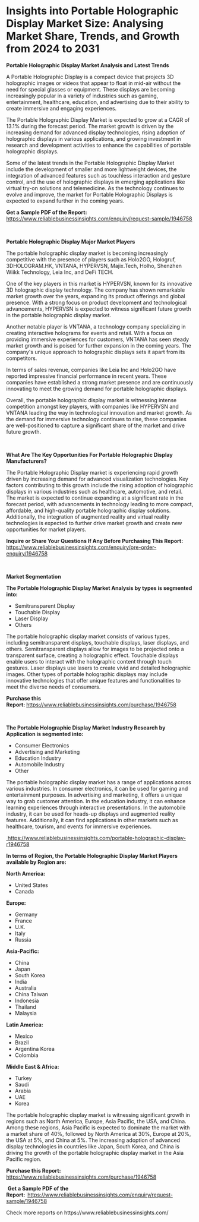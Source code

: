 <p><h1>Insights into Portable Holographic Display Market Size: Analysing Market Share, Trends, and Growth from 2024 to 2031</h1></p><p><strong>Portable Holographic Display Market Analysis and Latest Trends</strong></p>
<p><p>A Portable Holographic Display is a compact device that projects 3D holographic images or videos that appear to float in mid-air without the need for special glasses or equipment. These displays are becoming increasingly popular in a variety of industries such as gaming, entertainment, healthcare, education, and advertising due to their ability to create immersive and engaging experiences.</p><p>The Portable Holographic Display Market is expected to grow at a CAGR of 13.1% during the forecast period. The market growth is driven by the increasing demand for advanced display technologies, rising adoption of holographic displays in various applications, and growing investment in research and development activities to enhance the capabilities of portable holographic displays.</p><p>Some of the latest trends in the Portable Holographic Display Market include the development of smaller and more lightweight devices, the integration of advanced features such as touchless interaction and gesture control, and the use of holographic displays in emerging applications like virtual try-on solutions and telemedicine. As the technology continues to evolve and improve, the market for Portable Holographic Displays is expected to expand further in the coming years.</p></p>
<p><strong>Get a Sample PDF of the Report:&nbsp;</strong> <a href="https://www.reliablebusinessinsights.com/enquiry/request-sample/1946758">https://www.reliablebusinessinsights.com/enquiry/request-sample/1946758</a></p>
<p>&nbsp;</p>
<p><strong>Portable Holographic Display Major Market Players</strong></p>
<p><p>The portable holographic display market is becoming increasingly competitive with the presence of players such as Holo2GO, Hologruf, 3DHOLOGRAM.HK, VNTANA, HYPERVSN, Majix.Tech, Holho, Shenzhen Wiikk Technology, Leia Inc, and DeFi TECH. </p><p>One of the key players in this market is HYPERVSN, known for its innovative 3D holographic display technology. The company has shown remarkable market growth over the years, expanding its product offerings and global presence. With a strong focus on product development and technological advancements, HYPERVSN is expected to witness significant future growth in the portable holographic display market.</p><p>Another notable player is VNTANA, a technology company specializing in creating interactive holograms for events and retail. With a focus on providing immersive experiences for customers, VNTANA has seen steady market growth and is poised for further expansion in the coming years. The company's unique approach to holographic displays sets it apart from its competitors.</p><p>In terms of sales revenue, companies like Leia Inc and Holo2GO have reported impressive financial performance in recent years. These companies have established a strong market presence and are continuously innovating to meet the growing demand for portable holographic displays.</p><p>Overall, the portable holographic display market is witnessing intense competition amongst key players, with companies like HYPERVSN and VNTANA leading the way in technological innovation and market growth. As the demand for immersive technology continues to rise, these companies are well-positioned to capture a significant share of the market and drive future growth.</p></p>
<p>&nbsp;</p>
<p><strong>What Are The Key Opportunities For Portable Holographic Display Manufacturers?</strong></p>
<p><p>The Portable Holographic Display market is experiencing rapid growth driven by increasing demand for advanced visualization technologies. Key factors contributing to this growth include the rising adoption of holographic displays in various industries such as healthcare, automotive, and retail. The market is expected to continue expanding at a significant rate in the forecast period, with advancements in technology leading to more compact, affordable, and high-quality portable holographic display solutions. Additionally, the integration of augmented reality and virtual reality technologies is expected to further drive market growth and create new opportunities for market players.</p></p>
<p><strong>Inquire or Share Your Questions If Any Before Purchasing This Report:</strong> <a href="https://www.reliablebusinessinsights.com/enquiry/pre-order-enquiry/1946758">https://www.reliablebusinessinsights.com/enquiry/pre-order-enquiry/1946758</a></p>
<p>&nbsp;</p>
<p><strong>Market Segmentation</strong></p>
<p><strong>The Portable Holographic Display Market Analysis by types is segmented into:</strong></p>
<p><ul><li>Semitransparent Display</li><li>Touchable Display</li><li>Laser Display</li><li>Others</li></ul></p>
<p><p>The portable holographic display market consists of various types, including semitransparent displays, touchable displays, laser displays, and others. Semitransparent displays allow for images to be projected onto a transparent surface, creating a holographic effect. Touchable displays enable users to interact with the holographic content through touch gestures. Laser displays use lasers to create vivid and detailed holographic images. Other types of portable holographic displays may include innovative technologies that offer unique features and functionalities to meet the diverse needs of consumers.</p></p>
<p><strong>Purchase this Report:&nbsp;</strong><a href="https://www.reliablebusinessinsights.com/purchase/1946758">https://www.reliablebusinessinsights.com/purchase/1946758</a></p>
<p>&nbsp;</p>
<p><strong>The Portable Holographic Display Market Industry Research by Application is segmented into:</strong></p>
<p><ul><li>Consumer Electronics</li><li>Advertising and Marketing</li><li>Education Industry</li><li>Automobile Industry</li><li>Other</li></ul></p>
<p><p>The portable holographic display market has a range of applications across various industries. In consumer electronics, it can be used for gaming and entertainment purposes. In advertising and marketing, it offers a unique way to grab customer attention. In the education industry, it can enhance learning experiences through interactive presentations. In the automobile industry, it can be used for heads-up displays and augmented reality features. Additionally, it can find applications in other markets such as healthcare, tourism, and events for immersive experiences.</p></p>
<p><a href="https://www.reliablebusinessinsights.com/portable-holographic-display-r1946758">&nbsp;https://www.reliablebusinessinsights.com/portable-holographic-display-r1946758</a></p>
<p><strong>In terms of Region, the Portable Holographic Display Market Players available by Region are:</strong></p>
<p>
    <p> <strong> North America: </strong>
        <ul>
            <li>United States</li>
            <li>Canada</li>
        </ul>
        </p> 
    <p> <strong> Europe: </strong>
        <ul>
            <li>Germany</li>
            <li>France</li>
            <li>U.K.</li>
            <li>Italy</li>
            <li>Russia</li>
        </ul>
        </p> 
    <p> <strong> Asia-Pacific: </strong>
        <ul>
            <li>China</li>
            <li>Japan</li>
            <li>South Korea</li>
            <li>India</li>
            <li>Australia</li>
            <li>China Taiwan</li>
            <li>Indonesia</li>
            <li>Thailand</li>
            <li>Malaysia</li>
        </ul>
        </p> 
    <p> <strong> Latin America: </strong>
        <ul>
            <li>Mexico</li>
            <li>Brazil</li>
            <li>Argentina Korea</li>
            <li>Colombia</li>
        </ul>
        </p> 
    <p> <strong> Middle East & Africa: </strong>
        <ul>
            <li>Turkey</li>
            <li>Saudi</li>
            <li>Arabia</li>
            <li>UAE</li>
            <li>Korea</li>
        </ul>
    </p>
    </p>
<p><p>The portable holographic display market is witnessing significant growth in regions such as North America, Europe, Asia Pacific, the USA, and China. Among these regions, Asia Pacific is expected to dominate the market with a market share of 40%, followed by North America at 30%, Europe at 20%, the USA at 5%, and China at 5%. The increasing adoption of advanced display technologies in countries like Japan, South Korea, and China is driving the growth of the portable holographic display market in the Asia Pacific region.</p></p>
<p><strong>Purchase this Report: </strong><a href="https://www.reliablebusinessinsights.com/purchase/1946758">https://www.reliablebusinessinsights.com/purchase/1946758</a></p>
<p>&nbsp;<strong>Get a Sample PDF of the Report:&nbsp;&nbsp;</strong><a href="https://www.reliablebusinessinsights.com/enquiry/request-sample/1946758">https://www.reliablebusinessinsights.com/enquiry/request-sample/1946758</a></p>
<p><strong></strong></p>
<p>Check more reports on https://www.reliablebusinessinsights.com/</p>